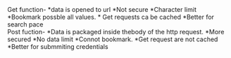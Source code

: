 <html>
  <body>
Get function- *data is opened to url
              *Not secure
              *Character limit
              *Bookmark possble all values.
              * Get requests ca be cached
              *Better for search pace
              <br>
Post fuction- *Data is packaged inside thebody of the http request.
              *More secured
              *No data limit
              *Connot bookmark.
              *Get request are not cached
              *Better for submmiting credentials
  </body>
</html>
